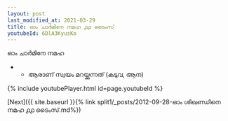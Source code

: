 ```yaml
---
layout: post
last_modified_at: 2021-03-29
title: ഓം ചാർമിനേ നമഹ ൧൧ ടൈംസ്
youtubeId: 6DlA3KyusKo
---
```

 
 
 ഓം ചാർമിനേ നമഹ 
 
 -  - ആരാണ് സ്വയം മറയ്ക്കുന്നത് (കടുവ, ആന) 
 
  
 
  
 
 
 
 
 
 


{% include youtubePlayer.html id=page.youtubeId %}
 
[Next]({{ site.baseurl }}{% link  split1/_posts/2012-09-28-ഓം ശിഖണ്ഡിനെ നമഹ ൧൧ ടൈംസ്.md%})
 

